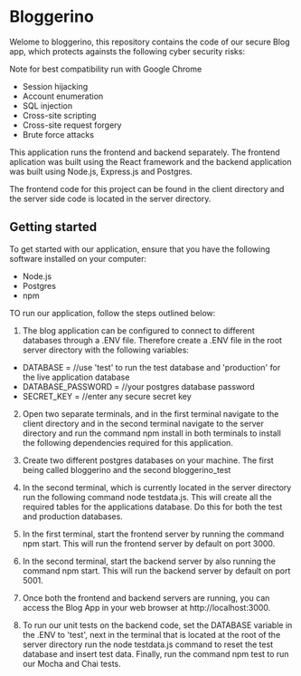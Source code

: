 # Bloggerino

Welome to bloggerino, this repository contains the code of our secure Blog app, which protects againsts the following cyber security risks:

Note for best compatibility run with Google Chrome

- Session hijacking
- Account enumeration
- SQL injection
- Cross-site scripting
- Cross-site request forgery
- Brute force attacks

This application runs the frontend and backend separately. The frontend aplication was built using the React framework and the backend application was built using Node.js, Express.js and Postgres.

The frontend code for this project can be found in the client directory and the server side code is located in the server directory.

## Getting started

To get started with our application, ensure that you have the following software installed on your computer:
- Node.js
- Postgres
- npm

TO run our application, follow the steps outlined below:


1. The blog application can be configured to connect to different databases through a .ENV file. Therefore create a .ENV file in the root server directory with the following variables:

 - DATABASE = //use 'test' to run the test database and 'production' for the live application database
 - DATABASE_PASSWORD = //your postgres database password
 - SECRET_KEY = //enter any secure secret key

2. Open two separate terminals, and in the first terminal navigate to the client directory and in the second terminal navigate to the server directory and run the command npm install in both terminals to install the following dependencies required for this application.

3. Create two different postgres databases on your machine. The first being called bloggerino and the second bloggerino_test

4. In the second terminal, which is currently located in the server directory run the following command node testdata.js. This will create all the required tables for the applications database. Do this for both the test and production databases.

5. In the first terminal, start the frontend server by running the command npm start. This will run the frontend server by default on port 3000.

6. In the second terminal, start the backend server by also running the command npm start. This will run the backend server by default on port 5001.

7. Once both the frontend and backend servers are running, you can access the Blog App in your web browser at http://localhost:3000.

8. To run our unit tests on the backend code, set the DATABASE variable in the .ENV to 'test', next in the terminal that is located at the root of the server directory run the node testdata.js command to reset the test database and insert test data. Finally, run the command npm test to run our Mocha and Chai tests.
